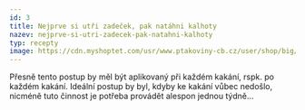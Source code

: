 ```yaml
---
id: 3
title: Nejprve si utři zadeček, pak natáhni kalhoty
nazev: nejprve-si-utri-zadecek-pak-natahni-kalhoty
typ: recepty
image: https://cdn.myshoptet.com/usr/www.ptakoviny-cb.cz/user/shop/big/15100_hovinko-s-ocima.jpg?5aa005c4
---
```

P﻿řesně tento postup by měl být aplikovaný při každém kakání, rspk. po každém kakání. Ideální postup by byl, kdyby ke kakání vůbec nedošlo, nicméně tuto činnost je potřeba provádět alespon jednou týdně...